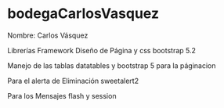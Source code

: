 # bodegaCarlosVasquez

Nombre: Carlos Vásquez

Librerías
Framework
Diseño de Página y css
bootstrap 5.2

Manejo de las tablas 
datatables y bootstrap 5 para la páginacion

Para el alerta de Eliminación
sweetalert2

Para los Mensajes 
flash y session



